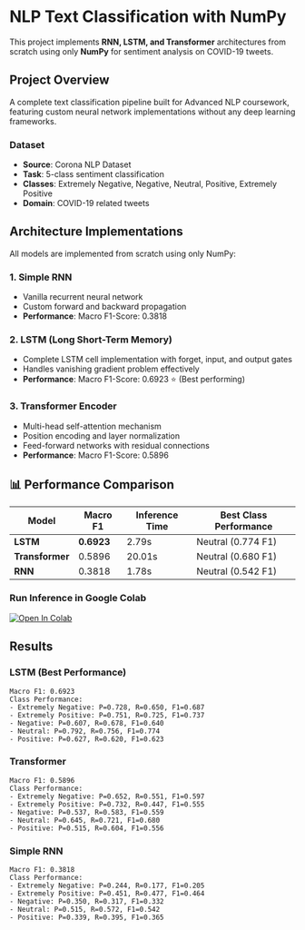 # NLP Text Classification with NumPy

This project implements **RNN, LSTM, and Transformer** architectures from scratch using only **NumPy** for sentiment analysis on COVID-19 tweets.

## Project Overview

A complete text classification pipeline built for Advanced NLP coursework, featuring custom neural network implementations without any deep learning frameworks.

### Dataset
- **Source**: Corona NLP Dataset
- **Task**: 5-class sentiment classification
- **Classes**: Extremely Negative, Negative, Neutral, Positive, Extremely Positive
- **Domain**: COVID-19 related tweets

## Architecture Implementations

All models are implemented from scratch using only NumPy:

### 1. Simple RNN
- Vanilla recurrent neural network
- Custom forward and backward propagation
- **Performance**: Macro F1-Score: 0.3818

### 2. LSTM (Long Short-Term Memory)
- Complete LSTM cell implementation with forget, input, and output gates
- Handles vanishing gradient problem effectively
- **Performance**: Macro F1-Score: 0.6923 ⭐ (Best performing)

### 3. Transformer Encoder
- Multi-head self-attention mechanism
- Position encoding and layer normalization
- Feed-forward networks with residual connections
- **Performance**: Macro F1-Score: 0.5896

## 📊 Performance Comparison

| Model | Macro F1 | Inference Time | Best Class Performance |
|-------|----------|----------------|------------------------|
| **LSTM** | **0.6923** | 2.79s | Neutral (0.774 F1) |
| **Transformer** | 0.5896 | 20.01s | Neutral (0.680 F1) |
| **RNN** | 0.3818 | 1.78s | Neutral (0.542 F1) |



### Run  Inference in Google Colab
[![Open In Colab](https://colab.research.google.com/assets/colab-badge.svg)](https://colab.research.google.com/drive/1GpdR0MiHlYRSqE5DMtbcvlZuu8xfprWf?usp=sharing)



##  Results

### LSTM (Best Performance)
```
Macro F1: 0.6923
Class Performance:
- Extremely Negative: P=0.728, R=0.650, F1=0.687
- Extremely Positive: P=0.751, R=0.725, F1=0.737
- Negative: P=0.607, R=0.678, F1=0.640
- Neutral: P=0.792, R=0.756, F1=0.774
- Positive: P=0.627, R=0.620, F1=0.623
```

### Transformer
```
Macro F1: 0.5896
Class Performance:
- Extremely Negative: P=0.652, R=0.551, F1=0.597
- Extremely Positive: P=0.732, R=0.447, F1=0.555
- Negative: P=0.537, R=0.583, F1=0.559
- Neutral: P=0.645, R=0.721, F1=0.680
- Positive: P=0.515, R=0.604, F1=0.556
```

### Simple RNN
```
Macro F1: 0.3818
Class Performance:
- Extremely Negative: P=0.244, R=0.177, F1=0.205
- Extremely Positive: P=0.451, R=0.477, F1=0.464
- Negative: P=0.350, R=0.317, F1=0.332
- Neutral: P=0.515, R=0.572, F1=0.542
- Positive: P=0.339, R=0.395, F1=0.365
```
